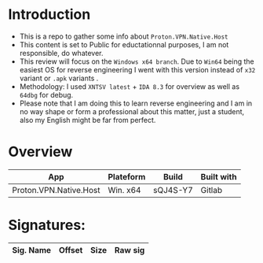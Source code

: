 # Introduction
- This is a repo to gather some info about `Proton.VPN.Native.Host`
- This content is set to Public for eductationnal purposes, I am not responsible, do whatever.
- This review will focus on the `Windows x64 branch`. Due to `Win64` being the easiest OS for reverse engineering I went with this version instead of `x32` variant or `.apk` variants . 
- Methodology: I used `XNTSV latest` + `IDA 8.3` for overview as well as `64dbg` for debug.
- Please note that I am doing this to learn reverse engineering and I am in no way shape or form a professional about this matter, just a student, also my English might be far from perfect.
# Overview

| App  | Plateform | Build | Built with | 
| ------------- | ------------- | ------------- | ------------- |
| Proton.VPN.Native.Host  | Win. x64  | sQJ4S-Y7 | Gitlab |



# Signatures:

| Sig. Name  | Offset | Size | Raw sig | 
 | ------------- | ------------- | ------------- | ------------- |
 
